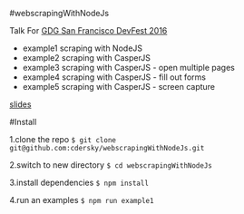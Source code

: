 #webscrapingWithNodeJs

Talk For [GDG San Francisco DevFest 2016](https://devfest-sf-9588c.firebaseapp.com/)

* example1 scraping with NodeJS
* example2 scraping with CasperJS
* example3 scraping with CasperJS - open multiple pages
* example4 scraping with CasperJS - fill out forms
* example5 scraping with CasperJS - screen capture

[slides](http://slides.com/cdersky/webscraping#/)

#Install


1.clone the repo
```$ git clone git@github.com:cdersky/webscrapingWithNodeJs.git```

2.switch to new directory
```$ cd webscrapingWithNodeJs```

3.install dependencies
```$ npm install```

4.run an examples
```$ npm run example1```
